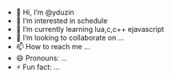 - 👋 Hi, I’m @yduzin
- 👀 I’m interested in schedule
- 🌱 I’m currently learning lua,c,c++ ejavascript
- 💞️ I’m looking to collaborate on ...
- 📫 How to reach me ...
- 😄 Pronouns: ...
- ⚡ Fun fact: ...

<!---
yduzin/yduzin is a ✨ special ✨ repository because its `README.md` (this file) appears on your GitHub profile.
You can click the Preview link to take a look at your changes.
--->
